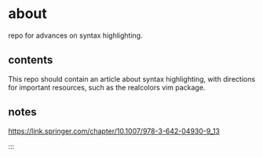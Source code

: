 # about
repo for advances on syntax highlighting.

## contents
This repo should contain an article about syntax highlighting,
with directions for important resources, such as the realcolors
vim package.

## notes
https://link.springer.com/chapter/10.1007/978-3-642-04930-9_13

:::
